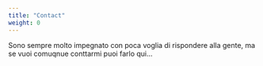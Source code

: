 ```yaml
---
title: "Contact"
weight: 0
---
```


Sono sempre molto impegnato con poca voglia di rispondere alla gente, ma se vuoi comuqnue conttarmi puoi farlo qui...
